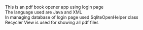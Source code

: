 This is an pdf book opener app using login page 
<br> 
The language used are Java and XML 
<br>
In managing database of login page used SqliteOpenHelper class 
<br>
Recycler View is used for showing all pdf files 
